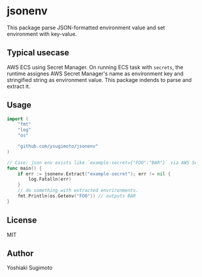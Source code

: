 # jsonenv

This package parse JSON-formatted environment value and set environment with key-value.

## Typical usecase

AWS ECS using Secret Manager. On running ECS task with `secrets`, the runtime assignes AWS Secret Manager's name as environment key and stringified string as environment value. This package indends to parse and extract it.

## Usage

```go
import (
    "fmt"
    "log"
    "os"

    "github.com/ysugimoto/jsonenv"
)

// Case: json env exists like `example-secret={"FOO":"BAR"}` via AWS Secrets Manager
func main() {
    if err := jsonenv.Extract("example-secret"); err != nil {
        log.Fatalln(err)
    }
    // do something with extracted envrironments.
    fmt.Println(os.Getenv("FOO")) // outputs BAR
}
```

## License

MIT

## Author

Yoshiaki Sugimoto

